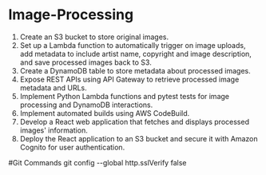 # Image-Processing

1. Create an S3 bucket to store original images.
2. Set up a Lambda function to automatically trigger on image uploads, add metadata to include artist name, copyright and image description, and save processed images back to S3.
3. Create a DynamoDB table to store metadata about processed images.
4. Expose REST APIs using API Gateway to retrieve processed image metadata and URLs.
5. Implement Python Lambda functions and pytest tests for image processing and DynamoDB interactions.
6. Implement automated builds using AWS CodeBuild.
7. Develop a React web application that fetches and displays processed images' information.
8. Deploy the React application to an S3 bucket and secure it with Amazon Cognito for user authentication.


#Git Commands
git config --global http.sslVerify false

